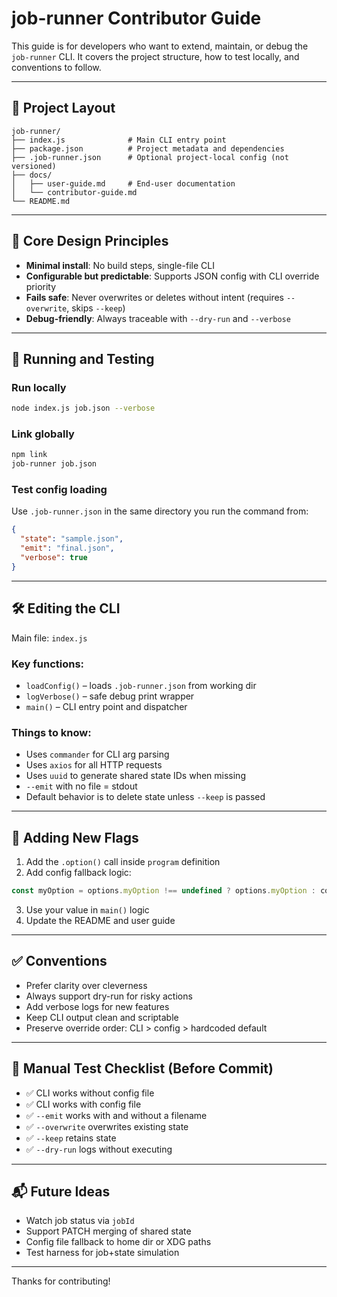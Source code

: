 # job-runner Contributor Guide

This guide is for developers who want to extend, maintain, or debug the `job-runner` CLI.
It covers the project structure, how to test locally, and conventions to follow.

---

## 📁 Project Layout

```
job-runner/
├── index.js              # Main CLI entry point
├── package.json          # Project metadata and dependencies
├── .job-runner.json      # Optional project-local config (not versioned)
├── docs/
│   ├── user-guide.md     # End-user documentation
│   └── contributor-guide.md
└── README.md
```

---

## 🧠 Core Design Principles

- **Minimal install**: No build steps, single-file CLI
- **Configurable but predictable**: Supports JSON config with CLI override priority
- **Fails safe**: Never overwrites or deletes without intent (requires `--overwrite`, skips `--keep`)
- **Debug-friendly**: Always traceable with `--dry-run` and `--verbose`

---

## 🧪 Running and Testing

### Run locally
```bash
node index.js job.json --verbose
```

### Link globally
```bash
npm link
job-runner job.json
```

### Test config loading
Use `.job-runner.json` in the same directory you run the command from:
```json
{
  "state": "sample.json",
  "emit": "final.json",
  "verbose": true
}
```

---

## 🛠 Editing the CLI

Main file: `index.js`

### Key functions:
- `loadConfig()` – loads `.job-runner.json` from working dir
- `logVerbose()` – safe debug print wrapper
- `main()` – CLI entry point and dispatcher

### Things to know:
- Uses `commander` for CLI arg parsing
- Uses `axios` for all HTTP requests
- Uses `uuid` to generate shared state IDs when missing
- `--emit` with no file = stdout
- Default behavior is to delete state unless `--keep` is passed

---

## 🧱 Adding New Flags

1. Add the `.option()` call inside `program` definition
2. Add config fallback logic:
```js
const myOption = options.myOption !== undefined ? options.myOption : config.myOption || defaultValue;
```
3. Use your value in `main()` logic
4. Update the README and user guide

---

## ✅ Conventions

- Prefer clarity over cleverness
- Always support dry-run for risky actions
- Add verbose logs for new features
- Keep CLI output clean and scriptable
- Preserve override order: CLI > config > hardcoded default

---

## 🧪 Manual Test Checklist (Before Commit)
- ✅ CLI works without config file
- ✅ CLI works with config file
- ✅ `--emit` works with and without a filename
- ✅ `--overwrite` overwrites existing state
- ✅ `--keep` retains state
- ✅ `--dry-run` logs without executing

---

## 📬 Future Ideas
- Watch job status via `jobId`
- Support PATCH merging of shared state
- Config file fallback to home dir or XDG paths
- Test harness for job+state simulation

---

Thanks for contributing!


